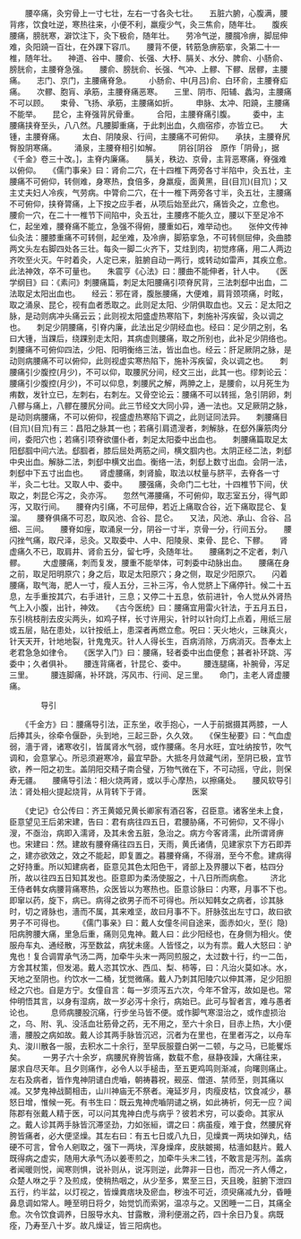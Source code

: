 <!-- { "loadSidebar": true } -->
　　腰卒痛，灸穷骨上一寸七壮，左右一寸各灸七壮。　　五脏六腑，心腹满，腰背疼，饮食吐逆，寒热往来，小便不利，羸瘦少气，灸三焦俞，随年壮。　　腹疾腰痛，膀胱寒，澼饮注下，灸下极俞，随年壮。　　劳冷气逆，腰臗冷痹，脚屈伸难，灸阳蹺一百壮，在外踝下容爪。　　腰背不便，转筋急痹筋挛，灸第二十一椎，随年壮。　　神道、谷中、腰俞、长强、大杼、膈关、水分、脾俞、小肠俞、膀胱俞，主腰脊急强。　　腰俞、膀胱俞、长强、气冲、上髎、下髎、居髎，主腰痛。　　志门、京门，主腰痛脊急。
　　小肠俞、中(月吕)俞、白环俞，主腰脊疝痛。　　次髎、胞肓、承筋，主腰脊痛恶寒。　　三里、阴市、阳辅、蠡沟，主腰痛不可以顾。　　束骨、飞扬、承筋，主腰痛如折。
　　申脉、太冲、阳蹺，主腰痛不能举。　　昆仑，主脊强背尻骨重。
　　合阳，主腰脊痛引腹。
　　委中，主腰痛挟脊至头，八八然。凡腰脚重痛，于此刺出血，久痼宿疹，亦皆立已。　　大锺，主腰脊痛。
　　太白、阴陵泉、行间，主腰痛不可俯仰。　　承扶，主腰脊尻臀股阴寒痛。
　　涌泉，主腰脊相引如解。
　　阴谷[阴谷　原作「阴骨」，据《千金》卷三十改。]，主脊内廉痛。　　膈关，秩边、京骨，主背恶寒痛，脊强难以俯仰。　　《儒门事亲》曰：肾俞二穴，在十四椎下两旁各寸半陷中，灸五壮，主腰痛不可俯仰，转侧难，身寒热，食倍多，身羸瘦，面黄黑，目(目巟)(目巟)；又主丈夫妇人冷疾，气劳病。中膂俞二穴，在十一椎下两旁各寸半，灸五壮，主腰痛不可俯仰，挟脊膂痛，上下按之应手者，从项后始至此穴，痛皆灸之，立愈也。　　腰俞一穴，在二十一椎节下间陷中，灸五壮，主腰疼不能久立，腰以下至足冷不仁，起坐难，腰脊痛不能立，急强不得俯，腰重如石，难举动也。　　张仲文传神仙灸法：腰膝重痛不可转侧，起坐难，及冷痹，脚筋挛急，不可转侧屈伸，灸曲膝两文头左右脚四处各三壮。每灸一脚二火齐下，艾炷到肉，初觉疼痛，用二人两边齐吹至火灭。午时着灸，人定已来，脏腑自动一两行，或转动如雷声，其疾立愈。此法神效，卒不可量也。　　朱震亨《心法》曰：腰曲不能伸者，针人中。　　《医学纲目》曰：《素问》刺腰痛篇，刺足太阳腰痛引项脊尻背，三法刺郄中出血，二法取足太阳出血也。　　经云：邪在肾，腹胀腰痛，大便难，肩背颈项痛，时眩，取之涌泉、昆仑，视有血者悉取之。此则足太阳、少阴俱取血也。又云：足太阳之脉，是动则病冲头痛云云；此则视太阳盛虚热寒陷下，刺施补泻疾留，灸以调之也。　　刺足少阴腰痛，引脊内廉，此法出足少阴经血也。经曰：足少阴之别，名曰大锺，当踝后，绕踝别走太阳，其病虚则腰痛，取之所别也，此补足少阴络也。　　刺腰痛不可俯仰四法，少阳、阳明衡络三法，皆出血也。经云：肝足厥阴之脉，是动则病腰痛不可以俯仰，此则视虚实寒热陷下，施补泻疾留，灸以调之也。　　刺腰痛引少腹控(月少)，不可以仰，取腰尻分间，经文三出，此其一也。缪刺论云：腰痛引少腹控(月少)，不可以仰息，刺腰尻之解，两胂之上，是腰俞，以月死生为痏数，发针立已，左刺右，右刺左。又骨空论云：腰痛不可以转摇，急引阴卵，刺八髎与痛上，八髎在腰尻分间。此三节经文大同小异，通一法也。又足厥阴之脉，是动则病腰痛，不可以俯仰，视盛虚热寒陷下调之，此则证同法异。　　刺腰痛目(目巟)(目巟)有三：昌阳之脉其一也；若痛引肩遗溲者，刺解脉，在郄外廉筋肉分间，委阳穴也；若痛引项脊欲僵仆者，刺足太阳委中出血也。　　刺腰痛篇取足太阳郄腘中间六法。郄腘者，膝后屈处两筋之间，横文腘内也。太阴正经二法，刺郄中央出血。解脉二法，刺郄中横文出血。衡络一法，刺郄上数寸出血。会阴一法，刺郄中下五寸出血也。　　肾虚腰痛，刺肾腧，取法以杖量与脐平，去脊各一寸半，灸二七壮。又取人中、委中。　　腰强痛，灸命门二七壮，十四椎节下间，伏取之，刺昆仑泻之，灸亦泻。　　忽然气滞腰痛，不可俯仰，取志室五分，得气即泻，又取行间。　　腰脊内引痛，不可屈伸，若近上痛取合谷，近下痛取昆仑、复溜。　　腰脊俱痛不可忍，取风池、合谷、昆仑。　　又法，风池、承山、合谷、吕细、三间。　　腰脊如痓，取涌泉一分，阴谷一寸半，京骨一分，行间五分。　　腰闪挫气痛，取尺泽，忌灸。又取委中、人中、阳陵泉、束骨、昆仑、下髎。　　肾虚痛久不已，取肩井、肾俞五分，留七呼，灸随年壮。　　腰痛刺之不定者，刺八髎。
　　大虚腰痛，刺而复发，腰重不能举体，可刺委中动脉出血。　　腰痛在身之前，取足阳明原穴；身之后，取足太阳原穴；身之侧，取足少阳原穴。　　闪着腰痛，取气海，肥人一寸，瘦人五分，三补三泻，令人觉脐上下痛停针。候二十五息，左手重按其穴，右手进针，三息；又停二十五息，依前进针，令人觉从外肾热气上入小腹，出针，神效。　　《古今医统》曰：腰痛宜用雷火针法，于五月五日，东引桃枝削去皮尖两头，如鸡子样，长寸许用尖，针时以针向灯上点着，用纸三层或五层，贴在患处，以针按纸上，患深者再燃立愈。呪曰：天火地火，三昧真火，针天天开，针地地裂，针鬼鬼灭。针人人得长生，百病消除，万病消灭。吾奉太上老君急急如律令。　　《医学入门》曰：腰痛，轻者委中出血便愈；甚者补环跳、泻委中；久者俱补。　　腰连背痛者，针昆仑、委中。
　　腰连腿痛，补腕骨，泻足三里。
　　腰连脚痛，补环跳，泻风市、行间、足三里。　　命门，主老人肾虚腰痛。

　　　　导引

　　《千金方》曰：腰痛导引法，正东坐，收手抱心，一人于前据摄其两膝，一人后捧其头，徐牵令偃卧，头到地，三起三卧，久久效。　　《保生秘要》曰：气血虚弱，濇于肾，诸寒收引，皆属肾水气弱，或作腰痛。冬月水旺，宜吐纳按节，吹气调和，会意掌心。所忌须避寒冷，最宜早卧。大抵冬月敛藏气闭，至阴已极，宜节欲，养一阳之初生。盖阴阳交精子南合璧，万物气微在下，不可动摇，守此，则保寿无疆。　　腰痛导引法：相火烧两肾，或以手心摩热，以擦痛处。　　腰风软导引法：肾处相火提起烧背，从背转下于肾。
　　　　　医案

　　《史记》仓公传曰：齐王黄姬兄黄长卿家有酒召客，召臣意。诸客坐未上食，臣意望见王后弟宋建，告曰：君有病往四五日，君腰胁痛，不可俯仰，又不得小溲，不亟治，病即入濡肾，及其未舍五脏，急治之。病方今客肾濡，此所谓肾痹也。宋建曰：然。建故有腰脊痛往四五日，天雨，黄氏诸倩，见建家京下方石即弄之，建亦欲效之，效之不能起，即复置之。暮腰脊痛，不得溺，至今不愈。建病得之好持重。所以知建病者，臣意见其色太阳色干，肾部上及界腰以下者，枯四分所，故以往四五日知其发也。臣意即为柔汤使服之，十八日所而病愈。
　　济北王侍者韩女病腰背痛寒热，众医皆以为寒热也。臣意诊脉曰：内寒，月事不下也。即窜以药，旋下，病已。病得之欲男子而不可得也。所以知韩女之病者，诊其脉时，切之肾脉也，濇而不属，其来难坚，故曰月事不下。肝脉弦出左寸口，故曰欲男子不可得也。
　　《儒门事亲》曰：戴人女僮冬间自途来，面赤如火，至(氵隐)阳病胯腰大痛，里急后重，痛则见鬼神。戴人曰：此少阳经也，在身侧为相火。使服舟车丸、通经散，泻至数盆，病犹未瘥。人皆怪之，以为有祟。戴人大怒曰：驴鬼也！复合调胃承气汤二两，加牵牛头末一两同煎服之，太过数十行，约一二缶，方舍其杖策，但发渴。戴人恣其饮水、西瓜、梨、柿等，曰：凡治火莫如冰。水，天地之至阴也。约饮水一二桶，犹觉微痛。戴人乃刺其阳陵穴以伸其滞，足少阳胆经之穴也。自是方宁。女僮自言：每一岁须泻五六次，今年不曾泻，故如是也。常仲明悟其言，以身有湿病，故一岁必泻十余行，病始已。此可与智者言，难与愚者论也。
　　息师病腰股沉痛，行步坐马皆不便。或作脚气寒湿治之，或作虚损治之，乌、附、乳、没活血壮筋骨之药，无不用之，至六十余日，目赤上热，大小便濇，腰股之病如故。戴人诊其两手脉皆沉迟，沉者为在里也，在里者泻之，以舟车丸、浚川散各一服，去积水二十余行，至早辰服虀白粥一二顿，与之马，已能矍烁矣。
　　一男子六十余岁，病腰尻脊胯皆痛，数载不愈，昼静夜躁，大痛往来，屡求自尽天年。且夕则痛作，必令人以手槌击，至五更鸡鸣则渐减，向曙则痛止。左右及病者，皆作鬼神阴谴白虎嚙，朝祷暮祝，觋巫、僧道、禁师至，则其痛以减。又梦鬼神战鬬相击，山川神庙无不祭者。淹延岁月，肉瘦皮枯，饮食减少，暴怒日增，惟候一死。有书生曰：既云鬼神虎嚙阴谴之祸，如此祷祈，何无一应？闻陈郡有张戴人精于医，可以问其鬼神白虎与病乎？彼若术穷，可以委命。其家从之。戴人诊其两手脉皆沉滞坚劲，力如张絙，谓之曰：病虽瘦，难于食，然腰尻脊胯皆痛者，必大便坚燥。其左右曰：有五七日或八九日，见燥粪一两块如弹丸，结硬不可言，曾令人剜取之，强下一两块，浑身燥痒，皮肤皴揭，枯濇如麸片。戴人既得病之虚实，随用大承气汤以姜枣煎之，加牵牛头末二钱，不敢言是泻剂。盖病者闻暖则悦，闻寒则惧，说补则从，说泻则逆，此弊非一日也，而况一齐人傅之，众楚人咻之乎？及煎成，使稍热咽之，从少至多，累至三日，天且晚，脏腑下泄四五行，约半盆，以灯视之，皆燥粪痞块及瘀血，秽浊不可近，须臾痛减九分，昏睡鼻息调如常人。睡至明日将夕，始觉饥而索粥，温凉与之。又困睡一二日，其痛全愈。次令饮食调养，日服导水丸、甘露散，滑利便溺之药，四十余日乃复。病既痊，乃寿至八十岁。故凡燥证，皆三阳病也。
